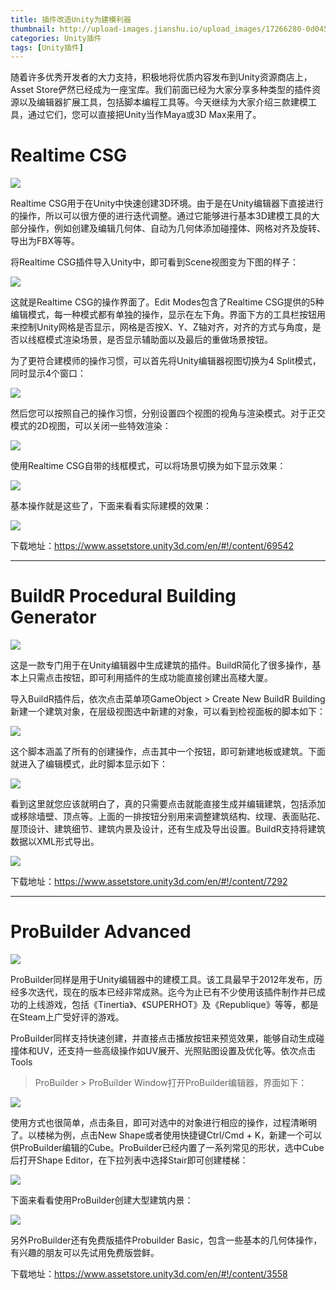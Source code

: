 ```yaml
---
title: 插件改造Unity为建模利器
thumbnail: http://upload-images.jianshu.io/upload_images/17266280-0d0452efdcd994ce.png?imageMogr2/auto-orient/strip%7CimageView2/2/w/1240
categories: Unity插件
tags: [Unity插件]
---
```


随着许多优秀开发者的大力支持，积极地将优质内容发布到Unity资源商店上，Asset
Store俨然已经成为一座宝库。我们前面已经为大家分享多种类型的插件资源以及编辑器扩展工具，包括脚本编程工具等。今天继续为大家介绍三款建模工具，通过它们，您可以直接把Unity当作Maya或3D
Max来用了。

# Realtime CSG

  

![](http://upload-images.jianshu.io/upload_images/17266280-0d0452efdcd994ce.png?imageMogr2/auto-orient/strip%7CimageView2/2/w/1240)  

Realtime
CSG用于在Unity中快速创建3D环境。由于是在Unity编辑器下直接进行的操作，所以可以很方便的进行迭代调整。通过它能够进行基本3D建模工具的大部分操作，例如创建及编辑几何体、自动为几何体添加碰撞体、网格对齐及旋转、导出为FBX等等。

将Realtime CSG插件导入Unity中，即可看到Scene视图变为下图的样子：

  

![](http://upload-images.jianshu.io/upload_images/17266280-e35730f092aae4f8.png?imageMogr2/auto-orient/strip%7CimageView2/2/w/1240)  

这就是Realtime CSG的操作界面了。Edit Modes包含了Realtime
CSG提供的5种编辑模式，每一种模式都有单独的操作，显示在左下角。界面下方的工具栏按钮用来控制Unity网格是否显示，网格是否按X、Y、Z轴对齐，对齐的方式与角度，是否以线框模式渲染场景，是否显示辅助面以及最后的重做场景按钮。

为了更符合建模师的操作习惯，可以首先将Unity编辑器视图切换为4 Split模式，同时显示4个窗口：

  

![](http://upload-images.jianshu.io/upload_images/17266280-14357db5e83051c0.png?imageMogr2/auto-orient/strip%7CimageView2/2/w/1240)  

然后您可以按照自己的操作习惯，分别设置四个视图的视角与渲染模式。对于正交模式的2D视图，可以关闭一些特效渲染：

  

![](http://upload-images.jianshu.io/upload_images/17266280-d2933ec592742bab.png?imageMogr2/auto-orient/strip%7CimageView2/2/w/1240)  

使用Realtime CSG自带的线框模式，可以将场景切换为如下显示效果：

  

![](http://upload-images.jianshu.io/upload_images/17266280-4d281e55a68d5e75.png?imageMogr2/auto-orient/strip%7CimageView2/2/w/1240)  

基本操作就是这些了，下面来看看实际建模的效果：

  

![](http://upload-images.jianshu.io/upload_images/17266280-ef151bd44cab4baa.png?imageMogr2/auto-orient/strip%7CimageView2/2/w/1240)  

下载地址：https://www.assetstore.unity3d.com/en/#!/content/69542

* * *

# BuildR Procedural Building Generator

  

![](http://upload-images.jianshu.io/upload_images/17266280-563c10d5dd059b91.png?imageMogr2/auto-orient/strip%7CimageView2/2/w/1240)  

这是一款专门用于在Unity编辑器中生成建筑的插件。BuildR简化了很多操作，基本上只需点击按钮，即可利用插件的生成功能直接创建出高楼大厦。

导入BuildR插件后，依次点击菜单项GameObject > Create New BuildR
Building新建一个建筑对象，在层级视图选中新建的对象，可以看到检视面板的脚本如下：

  

![](http://upload-images.jianshu.io/upload_images/17266280-66a3e8d5185f1454.png?imageMogr2/auto-orient/strip%7CimageView2/2/w/1240)  

这个脚本涵盖了所有的创建操作，点击其中一个按钮，即可新建地板或建筑。下面就进入了编辑模式，此时脚本显示如下：

  

![](http://upload-images.jianshu.io/upload_images/17266280-cc4e9160e3961ab6.png?imageMogr2/auto-orient/strip%7CimageView2/2/w/1240)  

看到这里就您应该就明白了，真的只需要点击就能直接生成并编辑建筑，包括添加或移除墙壁、顶点等。上面的一排按钮分别用来调整建筑结构、纹理、表面贴花、屋顶设计、建筑细节、建筑内景及设计，还有生成及导出设置。BuildR支持将建筑数据以XML形式导出。

  

![](http://upload-images.jianshu.io/upload_images/17266280-033feedf39e336ad.png?imageMogr2/auto-orient/strip%7CimageView2/2/w/1240)  

下载地址：https://www.assetstore.unity3d.com/en/#!/content/7292

* * *

# ProBuilder Advanced

  

![](http://upload-images.jianshu.io/upload_images/17266280-7cd25c45364d847a.png?imageMogr2/auto-orient/strip%7CimageView2/2/w/1240)  

ProBuilder同样是用于Unity编辑器中的建模工具。该工具最早于2012年发布，历经多次迭代，现在的版本已经非常成熟。迄今为止已有不少使用该插件制作并已成功的上线游戏，包括《Tinertia》、《SUPERHOT》及《Republique》等等，都是在Steam上广受好评的游戏。

ProBuilder同样支持快速创建，并直接点击播放按钮来预览效果，能够自动生成碰撞体和UV，还支持一些高级操作如UV展开、光照贴图设置及优化等。依次点击Tools
> ProBuilder > ProBuilder Window打开ProBuilder编辑器，界面如下：

  

![](http://upload-images.jianshu.io/upload_images/17266280-5ad0405a14b19049.png?imageMogr2/auto-orient/strip%7CimageView2/2/w/1240)  

使用方式也很简单，点击条目，即可对选中的对象进行相应的操作，过程清晰明了。以楼梯为例，点击New Shape或者使用快捷键Ctrl/Cmd +
K，新建一个可以供ProBuilder编辑的Cube。ProBuilder已经内置了一系列常见的形状，选中Cube后打开Shape
Editor，在下拉列表中选择Stair即可创建楼梯：

  

![](http://upload-images.jianshu.io/upload_images/17266280-13230b838ec7ea80.png?imageMogr2/auto-orient/strip%7CimageView2/2/w/1240)  

下面来看看使用ProBuilder创建大型建筑内景：

  

![](http://upload-images.jianshu.io/upload_images/17266280-17de0a9eea47d55b.png?imageMogr2/auto-orient/strip%7CimageView2/2/w/1240)  

另外ProBuilder还有免费版插件Probuilder Basic，包含一些基本的几何体操作，有兴趣的朋友可以先试用免费版尝鲜。

下载地址：https://www.assetstore.unity3d.com/en/#!/content/3558

